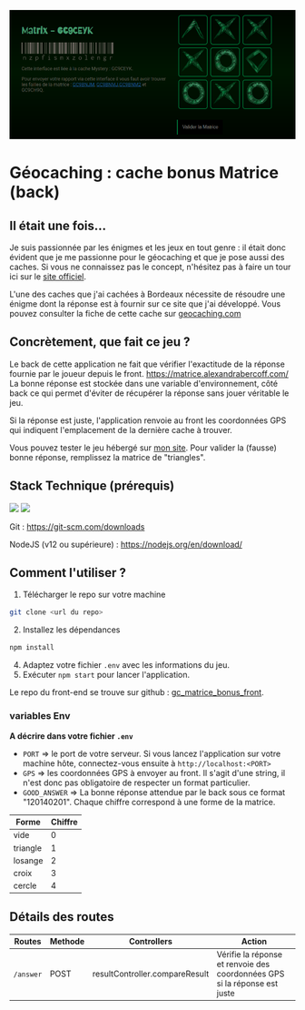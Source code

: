![screenshot du eu](./screenshot/matrice1.png)

# Géocaching : cache bonus Matrice (back)

## Il était une fois... 

Je suis passionnée par les énigmes et les jeux en tout genre : il était donc évident que je me passionne pour le géocaching et que je pose aussi des caches. Si vous ne connaissez pas le concept, n'hésitez pas à faire un tour ici sur le [site officiel](https://www.geocaching.com/play).

L'une des caches que j'ai cachées à Bordeaux nécessite de résoudre une énigme dont la réponse est à fournir sur ce site que j'ai développé. Vous pouvez consulter la fiche de cette cache sur [geocaching.com](https://www.geocaching.com/geocache/GC9CEYK)

## Concrètement, que fait ce jeu ? 

Le back de cette application ne fait que vérifier l'exactitude de la réponse fournie par le joueur depuis le front. 
https://matrice.alexandrabercoff.com/
La bonne réponse est stockée dans une variable d'environnement, côté back ce qui permet d'éviter de récupérer la réponse sans jouer véritable le jeu. 

Si la réponse est juste, l'application renvoie au front les coordonnées GPS qui indiquent l'emplacement de la dernière cache à trouver. 

Vous pouvez tester le jeu hébergé sur [mon site](https://matrice.alexandrabercoff.com/). Pour valider la (fausse) bonne réponse, remplissez la matrice de "triangles". 

## Stack Technique (prérequis)

![](https://img.shields.io/badge/-Node.js-05122A?style=for-the-badge&logo=Node.js) 
![](https://img.shields.io/badge/-Git-05122A?style=for-the-badge&logo=Git)


Git : https://git-scm.com/downloads

NodeJS (v12 ou supérieure) : https://nodejs.org/en/download/

## Comment l'utiliser ? 

1. Télécharger le repo sur votre machine

```bash
git clone <url du repo>
```

2. Installez les dépendances

```bash
npm install 
```
4. Adaptez votre fichier `.env` avec les informations du jeu.
5. Exécuter `npm start` pour lancer l'application. 

Le repo du front-end se trouve sur github : [gc_matrice_bonus_front](https://github.com/Alekiel42/gc_matrice_bonus_front). 



### variables Env

**A décrire dans votre fichier `.env`**

- `PORT` => le port de votre serveur. Si vous lancez l'application sur votre machine hôte, connectez-vous ensuite à `http://localhost:<PORT>`
- `GPS` => les coordonnées GPS à envoyer au front. Il s'agit d'une string, il n'est donc pas obligatoire de respecter un format particulier.
- `GOOD_ANSWER` => La bonne réponse attendue par le back sous ce format "120140201". Chaque chiffre correspond à une forme de la matrice. 

| Forme    | Chiffre |
| -------- | ------- |
| vide     | 0       |
| triangle | 1       |
| losange  | 2       |
| croix    | 3       |
| cercle   | 4       |


## Détails des routes

| Routes    | Methode | Controllers                    | Action                                                                    |
| --------- | ------- | ------------------------------ | ------------------------------------------------------------------------- |
| `/answer` | POST    | resultController.compareResult | Vérifie la réponse et renvoie des coordonnées GPS si la réponse est juste |

